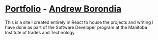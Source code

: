 # [Portfolio](https://cranky-beaver-6bfa9c.netlify.app/projects) - [Andrew Borondia](https://cranky-beaver-6bfa9c.netlify.app/projects)

This is a site I created entirely in React to house the projects and writing I have done as part of the Software Developer program at the Manitoba Institute of trades and Technology.
